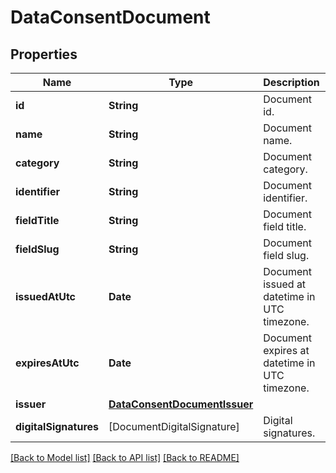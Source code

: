 # DataConsentDocument

## Properties
Name | Type | Description | Notes
------------ | ------------- | ------------- | -------------
**id** | **String** | Document id. | 
**name** | **String** | Document name. | 
**category** | **String** | Document category. | 
**identifier** | **String** | Document identifier. | 
**fieldTitle** | **String** | Document field title. | 
**fieldSlug** | **String** | Document field slug. | 
**issuedAtUtc** | **Date** | Document issued at datetime in UTC timezone. | 
**expiresAtUtc** | **Date** | Document expires at datetime in UTC timezone. | [optional] 
**issuer** | [**DataConsentDocumentIssuer**](DataConsentDocumentIssuer.md) |  | 
**digitalSignatures** | [DocumentDigitalSignature] | Digital signatures. | 

[[Back to Model list]](../README.md#documentation-for-models) [[Back to API list]](../README.md#documentation-for-api-endpoints) [[Back to README]](../README.md)


